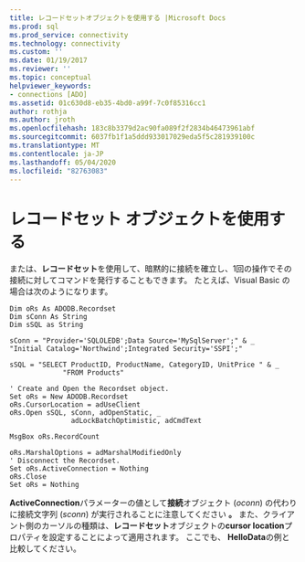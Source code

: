 ```yaml
---
title: レコードセットオブジェクトを使用する |Microsoft Docs
ms.prod: sql
ms.prod_service: connectivity
ms.technology: connectivity
ms.custom: ''
ms.date: 01/19/2017
ms.reviewer: ''
ms.topic: conceptual
helpviewer_keywords:
- connections [ADO]
ms.assetid: 01c630d8-eb35-4bd0-a99f-7c0f85316cc1
author: rothja
ms.author: jroth
ms.openlocfilehash: 183c8b3379d2ac90fa089f2f2834b46473961abf
ms.sourcegitcommit: 6037fb1f1a5ddd933017029eda5f5c281939100c
ms.translationtype: MT
ms.contentlocale: ja-JP
ms.lasthandoff: 05/04/2020
ms.locfileid: "82763083"
---
```

# <a name="using-a-recordset-object"></a>レコードセット オブジェクトを使用する
または、**レコードセット**を使用して、暗黙的に接続を確立し、1回の操作でその接続に対してコマンドを発行することもできます。 たとえば、Visual Basic の場合は次のようになります。  
  
```  
Dim oRs As ADODB.Recordset  
Dim sConn As String  
Dim sSQL as String  
  
sConn = "Provider='SQLOLEDB';Data Source='MySqlServer';" & _             "Initial Catalog='Northwind';Integrated Security='SSPI';"  
  
sSQL = "SELECT ProductID, ProductName, CategoryID, UnitPrice " & _  
             "FROM Products"  
  
' Create and Open the Recordset object.  
Set oRs = New ADODB.Recordset  
oRs.CursorLocation = adUseClient  
oRs.Open sSQL, sConn, adOpenStatic, _  
               adLockBatchOptimistic, adCmdText  
  
MsgBox oRs.RecordCount  
  
oRs.MarshalOptions = adMarshalModifiedOnly  
' Disconnect the Recordset.  
Set oRs.ActiveConnection = Nothing  
oRs.Close          
Set oRs = Nothing  
```  
  
 **ActiveConnection**パラメーターの値として**接続**オブジェクト (*oconn*) の代わりに接続文字列 (*sconn*) が実行されることに注意してください **。** また、クライアント側のカーソルの種類は、**レコードセット**オブジェクトの**cursor location**プロパティを設定することによって適用されます。 ここでも、 **HelloData**の例と比較してください。
